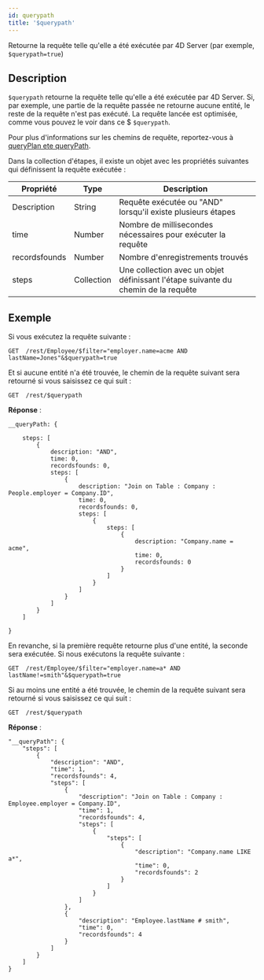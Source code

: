 ```yaml
---
id: querypath
title: '$querypath'
---
```


Retourne la requête telle qu'elle a été exécutée par 4D Server (par exemple, `$querypath=true`)

## Description

`$querypath` retourne la requête telle qu'elle a été exécutée par 4D Server. Si, par exemple, une partie de la requête passée ne retourne aucune entité, le reste de la requête n'est pas exécuté. La requête lancée est optimisée, comme vous pouvez le voir dans ce $ `$querypath`.

Pour plus d'informations sur les chemins de requête, reportez-vous à [queryPlan ete queryPath](genInfo.md#querypath-and-queryplan).

Dans la collection d'étapes, il existe un objet avec les propriétés suivantes qui définissent la requête exécutée :

| Propriété     | Type       | Description                                                                       |
| ------------- | ---------- | --------------------------------------------------------------------------------- |
| Description   | String     | Requête exécutée ou "AND" lorsqu'il existe plusieurs étapes                       |
| time          | Number     | Nombre de millisecondes nécessaires pour exécuter la requête                      |
| recordsfounds | Number     | Nombre d'enregistrements trouvés                                                  |
| steps         | Collection | Une collection avec un objet définissant l'étape suivante du chemin de la requête |

## Exemple

Si vous exécutez la requête suivante :

 `GET  /rest/Employee/$filter="employer.name=acme AND lastName=Jones"&$querypath=true`

Et si aucune entité n'a été trouvée, le chemin de la requête suivant sera retourné si vous saisissez ce qui suit :

`GET  /rest/$querypath`

**Réponse** :

```
__queryPath: {

    steps: [
        {
            description: "AND",
            time: 0,
            recordsfounds: 0,
            steps: [
                {
                    description: "Join on Table : Company : People.employer = Company.ID",
                    time: 0,
                    recordsfounds: 0,
                    steps: [
                        {
                            steps: [
                                {
                                    description: "Company.name = acme",
                                    time: 0,
                                    recordsfounds: 0
                                }
                            ]
                        }
                    ]
                }
            ]
        }
    ]

}
```

En revanche, si la première requête retourne plus d'une entité, la seconde sera exécutée. Si nous exécutons la requête suivante :

 `GET  /rest/Employee/$filter="employer.name=a* AND lastName!=smith"&$querypath=true`

Si au moins une entité a été trouvée, le chemin de la requête suivant sera retourné si vous saisissez ce qui suit :

 `GET  /rest/$querypath`

**Réponse** :

```
"__queryPath": {
    "steps": [
        {
            "description": "AND",
            "time": 1,
            "recordsfounds": 4,
            "steps": [
                {
                    "description": "Join on Table : Company : Employee.employer = Company.ID",
                    "time": 1,
                    "recordsfounds": 4,
                    "steps": [
                        {
                            "steps": [
                                {
                                    "description": "Company.name LIKE a*",
                                    "time": 0,
                                    "recordsfounds": 2
                                }
                            ]
                        }
                    ]
                },
                {
                    "description": "Employee.lastName # smith",
                    "time": 0,
                    "recordsfounds": 4
                }
            ]
        }
    ]
}
```
